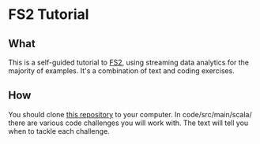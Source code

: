 # FS2 Tutorial

## What

This is a self-guided tutorial to [FS2][fs2], using streaming data analytics for the majority of examples.
It's a combination of text and coding exercises.

## How

You should clone [this repository][repository] to your computer. In code/src/main/scala/ there are various code challenges you will work with. The text will tell you when to tackle each challenge.

[fs2]: https://fs2.io/
[repository]: https://github.com/creativescala/fs2-tutorial
